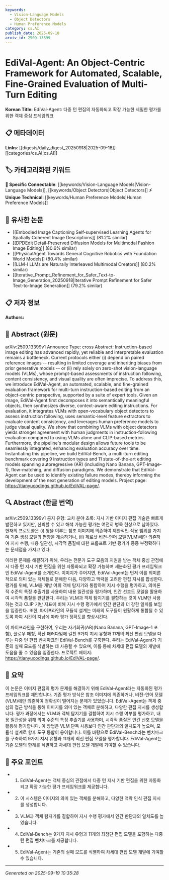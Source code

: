 ```yaml
---
keywords:
  - Vision-Language Models
  - Object Detectors
  - Human Preference Models
category: cs.AI
publish_date: 2025-09-18
arxiv_id: 2509.13399
---
```


<!-- KEYWORD_LINKING_METADATA:
{
  "processed_timestamp": "2025-09-22 22:31:33.028212",
  "vocabulary_version": "1.0",
  "selected_keywords": [
    "Vision-Language Models",
    "Object Detectors",
    "Human Preference Models"
  ],
  "rejected_keywords": [
    "Instruction-Based Image Editing",
    "Semantic-Level Feature Extractors"
  ],
  "similarity_scores": {
    "Vision-Language Models": 0.78,
    "Object Detectors": 0.77,
    "Human Preference Models": 0.74
  },
  "extraction_method": "AI_prompt_based",
  "budget_applied": true
}
-->


# EdiVal-Agent: An Object-Centric Framework for Automated, Scalable, Fine-Grained Evaluation of Multi-Turn Editing

**Korean Title:** EdiVal-Agent: 다중 턴 편집의 자동화되고 확장 가능한 세밀한 평가를 위한 객체 중심 프레임워크

## 📋 메타데이터

**Links**: [[digests/daily_digest_20250918|2025-09-18]]   [[categories/cs.AI|cs.AI]]

## 🏷️ 카테고리화된 키워드
**🔗 Specific Connectable**: [[keywords/Vision-Language Models|Vision-Language Models]], [[keywords/Object Detectors|Object Detectors]]
**⚡ Unique Technical**: [[keywords/Human Preference Models|Human Preference Models]]

## 🔗 유사한 논문
- [[Embodied Image Captioning Self-supervised Learning Agents for Spatially Coherent Image Descriptions]] (81.2% similar)
- [[DPDEdit Detail-Preserved Diffusion Models for Multimodal Fashion Image Editing]] (80.6% similar)
- [[PhysicalAgent Towards General Cognitive Robotics with Foundation World Models]] (80.4% similar)
- [[LLM-I LLMs are Naturally Interleaved Multimodal Creators]] (80.2% similar)
- [[Iterative_Prompt_Refinement_for_Safer_Text-to-Image_Generation_20250918|Iterative Prompt Refinement for Safer Text-to-Image Generation]] (79.2% similar)

## 📋 저자 정보

**Authors:** 

## 📄 Abstract (원문)

arXiv:2509.13399v1 Announce Type: cross 
Abstract: Instruction-based image editing has advanced rapidly, yet reliable and interpretable evaluation remains a bottleneck. Current protocols either (i) depend on paired reference images -- resulting in limited coverage and inheriting biases from prior generative models -- or (ii) rely solely on zero-shot vision-language models (VLMs), whose prompt-based assessments of instruction following, content consistency, and visual quality are often imprecise.
  To address this, we introduce EdiVal-Agent, an automated, scalable, and fine-grained evaluation framework for multi-turn instruction-based editing from an object-centric perspective, supported by a suite of expert tools. Given an image, EdiVal-Agent first decomposes it into semantically meaningful objects, then synthesizes diverse, context-aware editing instructions. For evaluation, it integrates VLMs with open-vocabulary object detectors to assess instruction following, uses semantic-level feature extractors to evaluate content consistency, and leverages human preference models to judge visual quality. We show that combining VLMs with object detectors yields stronger agreement with human judgments in instruction-following evaluation compared to using VLMs alone and CLIP-based metrics. Furthermore, the pipeline's modular design allows future tools to be seamlessly integrated, enhancing evaluation accuracy over time.
  Instantiating this pipeline, we build EdiVal-Bench, a multi-turn editing benchmark covering 9 instruction types and 11 state-of-the-art editing models spanning autoregressive (AR) (including Nano Banana, GPT-Image-1), flow-matching, and diffusion paradigms. We demonstrate that EdiVal-Agent can be used to identify existing failure modes, thereby informing the development of the next generation of editing models. Project page: https://tianyucodings.github.io/EdiVAL-page/.

## 🔍 Abstract (한글 번역)

arXiv:2509.13399v1 공지 유형: 교차 분야
초록: 지시 기반 이미지 편집 기술은 빠르게 발전하고 있지만, 신뢰할 수 있고 해석 가능한 평가는 여전히 병목 현상으로 남아있다. 현재의 프로토콜은 (i) 쌍을 이루는 참조 이미지에 의존하여 제한적인 적용 범위를 가지며 기존 생성 모델의 편향을 계승하거나, (ii) 제로샷 비전-언어 모델(VLM)에만 의존하여 지시 수행, 내용 일관성, 시각적 품질에 대한 프롬프트 기반 평가가 종종 부정확하다는 문제점을 가지고 있다.

이러한 문제를 해결하기 위해, 우리는 전문가 도구 모음의 지원을 받는 객체 중심 관점에서 다중 턴 지시 기반 편집을 위한 자동화되고 확장 가능하며 세분화된 평가 프레임워크인 EdiVal-Agent를 소개한다. 이미지가 주어지면, EdiVal-Agent는 먼저 이를 의미론적으로 의미 있는 객체들로 분해한 다음, 다양하고 맥락을 고려한 편집 지시를 합성한다. 평가를 위해, VLM을 개방 어휘 객체 탐지기와 통합하여 지시 수행을 평가하고, 의미론적 수준의 특징 추출기를 사용하여 내용 일관성을 평가하며, 인간 선호도 모델을 활용하여 시각적 품질을 판단한다. 우리는 VLM과 객체 탐지기를 결합하는 것이 VLM만 사용하는 것과 CLIP 기반 지표에 비해 지시 수행 평가에서 인간 판단과 더 강한 일치를 보임을 입증한다. 또한, 파이프라인의 모듈식 설계는 미래의 도구들이 원활하게 통합될 수 있도록 하여 시간이 지남에 따라 평가 정확도를 향상시킨다.

이 파이프라인을 구현하여, 우리는 자기회귀(AR)(Nano Banana, GPT-Image-1 포함), 플로우 매칭, 확산 패러다임에 걸친 9가지 지시 유형과 11개의 최신 편집 모델을 다루는 다중 턴 편집 벤치마크인 EdiVal-Bench를 구축한다. 우리는 EdiVal-Agent가 기존의 실패 모드를 식별하는 데 사용될 수 있으며, 이를 통해 차세대 편집 모델의 개발에 도움을 줄 수 있음을 입증한다. 프로젝트 페이지: https://tianyucodings.github.io/EdiVAL-page/.

## 📝 요약

이 논문은 이미지 편집의 평가 문제를 해결하기 위해 EdiVal-Agent라는 자동화된 평가 프레임워크를 제안합니다. 기존 평가 방식은 참조 이미지에 의존하거나, 비전-언어 모델(VLM)에만 의존하여 정확성이 떨어지는 문제가 있었습니다. EdiVal-Agent는 객체 중심의 접근 방식을 통해 이미지를 의미 있는 객체로 분해하고, 다양한 편집 지시를 생성합니다. 평가 과정에서는 VLM과 객체 탐지기를 결합하여 지시 수행 여부를 평가하고, 내용 일관성을 위해 의미 수준의 특징 추출기를 사용하며, 시각적 품질은 인간 선호 모델을 활용해 평가합니다. 이 방법은 VLM 단독 사용보다 인간 판단과의 일치도가 높으며, 모듈식 설계로 향후 도구 통합이 용이합니다. 이를 바탕으로 EdiVal-Bench라는 벤치마크를 구축하여 9가지 지시 유형과 11개의 최신 편집 모델을 평가합니다. EdiVal-Agent는 기존 모델의 한계를 식별하고 차세대 편집 모델 개발에 기여할 수 있습니다.

## 🎯 주요 포인트

- 1. EdiVal-Agent는 객체 중심의 관점에서 다중 턴 지시 기반 편집을 위한 자동화되고 확장 가능한 평가 프레임워크를 제공합니다.

- 2. 이 시스템은 이미지의 의미 있는 객체를 분해하고, 다양한 맥락 인식 편집 지시를 생성합니다.

- 3. VLM과 객체 탐지기를 결합하여 지시 수행 평가에서 인간 판단과의 일치도를 높였습니다.

- 4. EdiVal-Bench는 9가지 지시 유형과 11개의 최첨단 편집 모델을 포함하는 다중 턴 편집 벤치마크를 제공합니다.

- 5. EdiVal-Agent는 기존의 실패 모드를 식별하여 차세대 편집 모델 개발에 기여할 수 있습니다.

---

*Generated on 2025-09-19 10:35:28*